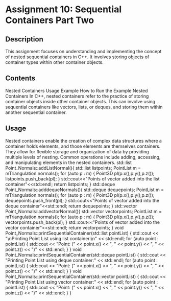 # Assignment 10: Sequential Containers Part Two
## **Description**
This assignment focuses on understanding and implementing the concept of nested sequential containers in C++. 
It involves storing objects of container types within other container objects.

## **Contents**
Nested Containers
Usage
Example
How to Run the Example
Nested Containers
In C++, nested containers refer to the practice of storing container objects inside other container objects. This can involve using sequential containers like vectors, lists, or deques, and storing them within another sequential container.

## **Usage**
Nested containers enable the creation of complex data structures where a container holds elements, and those elements are themselves containers.
They allow for flexible storage and organization of data by providing multiple levels of nesting.
Common operations include adding, accessing, and manipulating elements in the nested containers.
std::list<Point3D> Point_Normals::addListNormal(){
    std::list<Point3D> listpoints;
    PointList m = mTriangulation.normals();
    for (auto p : m)
    {
        Point3D pl(p.x(),p.y(),p.z());
        listpoints.push_back(pl);
    }
    std::cout<<"Points of vector added into the list container"<<std::endl;
    return listpoints;
}
std::deque<Point3D> Point_Normals::adddequeNormals(){
    std::deque<Point3D> dequepoints;
    PointList m = mTriangulation.normals();
    for (auto p : m)
    {
        Point3D pl(p.x(),p.y(),p.z());
        dequepoints.push_front(pl);
    }
    std::cout<<"Points of vector added into the deque container"<<std::endl;
    return dequepoints;
}
std::vector<Point3D> Point_Normals::addvectorNormal(){
    std::vector<Point3D> vectorpoints;
    PointList m = mTriangulation.normals();
    for (auto p : m)
    {
        Point3D pl(p.x(),p.y(),p.z());
        vectorpoints.push_back(pl);
    }
    std::cout<<"Points of vector added into the vector container"<<std::endl;
    return vectorpoints;
}
void Point_Normals::printSequentialContainer(std::list<Point3D> pointList) {
    std::cout << "\nPrinting Point List using list container:\n" << std::endl;
    for (auto point : pointList) {
        std::cout << "Point: (" << point.x() << ", " << point.y() << ", " << point.z() << ")" << std::endl;
    }
}
void Point_Normals::printSequentialContainer(std::deque<Point3D> pointList) {
    std::cout << "Printing Point List using deque container:" << std::endl;
    for (auto point : pointList) {
        std::cout << "Point: (" << point.x() << ", " << point.y() << ", " << point.z() << ")" << std::endl;
    }
}
void Point_Normals::printSequentialContainer(std::vector<Point3D> pointList) {
    std::cout << "Printing Point List using vector container:" << std::endl;
    for (auto point : pointList) {
        std::cout << "Point: (" << point.x() << ", " << point.y() << ", " << point.z() << ")" << std::endl;
    }
}
